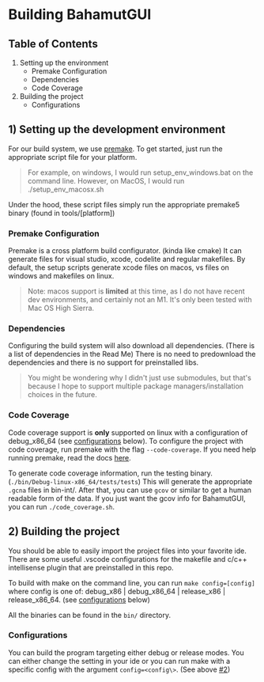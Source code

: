 # Building BahamutGUI

## Table of Contents
1. Setting up the environment
    - Premake Configuration 
    - Dependencies
    - Code Coverage
2.  Building the project
    - Configurations

## 1) Setting up the development environment

For our build system, we use [premake](https://premake.github.io/). To get started, just run the appropriate script file for your platform.

> For example, on windows, I would run setup_env_windows.bat on the command line.
> However, on MacOS, I would run ./setup_env_macosx.sh

Under the hood, these script files simply run the appropriate premake5 binary (found in tools/[platform])

### Premake Configuration
Premake is a cross platform build configurator. (kinda like cmake) It can generate files for visual studio, xcode, codelite and regular makefiles. By default, the setup scripts generate xcode files on macos, vs files on windows and makefiles on linux. 

> Note: macos support is **limited** at this time, as I do not have recent dev environments, and certainly not an M1. It's only been tested with Mac OS High Sierra.

### Dependencies
Configuring the build system will also download all dependencies. (There is a list of dependencies in the Read Me) There is no need to predownload the dependencies and there is no support for preinstalled libs. 

> You might be wondering why I didn't just use submodules, but that's because I hope to support multiple package managers/installation choices in the future.

### Code Coverage 
Code coverage support is **only** supported on linux with a configuration of debug_x86_64 (see [configurations](#configurations) below). To configure the project with code coverage, run premake with the flag `--code-coverage`. If you need help running premake, read the docs [here](https://premake.github.io/docs/Using-Premake).

To generate code coverage information, run the testing binary. (`./bin/Debug-linux-x86_64/tests/tests`) This will generate the appropriate `.gcna` files in bin-int/. After that, you can use `gcov` or similar to get a human readable form of the data. If you just want the gcov info for BahamutGUI, you can run `./code_coverage.sh`.

## 2) Building the project 

You should be able to easily import the project files into your favorite ide. There are some useful .vscode configurations for the makefile and c/c++ intellisense plugin that are preinstalled in this repo. 

To build with make on the command line, you can run `make config=[config]` where config is one of: debug_x86 | debug_x86_64 | release_x86 | release_x86_64. (see [configurations](#configurations) below)

All the binaries can be found in the `bin/` directory.

### Configurations

You can build the program targeting either debug or release modes. You can either change the setting in your ide or you can run make with a specific config with the argument `config=<config\>`. (See above [#2](#2-building-the-project))